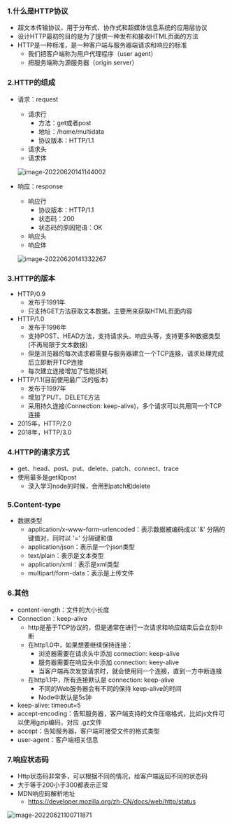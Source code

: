 ### 1.什么是HTTP协议

- 超文本传输协议，用于分布式、协作式和超媒体信息系统的应用层协议
- 设计HTTP最初的目的是为了提供一种发布和接收HTML页面的方法
- HTTP是一种标准，是一种客户端与服务器端请求和响应的标准
  - 我们把客户端称为用户代理程序（user agent）
  - 把服务端称为源服务器（origin server）

### 2.HTTP的组成

- 请求：request

  - 请求行
    - 方法：get或者post
    - 地址：/home/multidata
    - 协议版本：HTTP/1.1
  - 请求头
  - 请求体

  ![image-20220620141144002](images/image-20220620141144002.png)

- 响应：response

  - 响应行
    - 协议版本：HTTP/1.1
    - 状态码：200
    - 状态码的原因短语：OK
  - 响应头
  - 响应体

  ![image-20220620141332267](images/image-20220620141332267.png)

### 3.HTTP的版本

- HTTP/0.9
  - 发布于1991年
  - 只支持GET方法获取文本数据，主要用来获取HTML页面内容
- HTTP/1.0
  - 发布于1996年
  - 支持POST、HEAD方法，支持请求头、响应头等，支持更多种数据类型(不再局限于文本数据) 
  - 但是浏览器的每次请求都需要与服务器建立一个TCP连接，请求处理完成后立即断开TCP连接
  - 每次建立连接增加了性能损耗
- HTTP/1.1(目前使用最广泛的版本)
  - 发布于1997年
  - 增加了PUT、DELETE方法
  - 采用持久连接(Connection: keep-alive)，多个请求可以共用同一个TCP连接
- 2015年，HTTP/2.0
- 2018年，HTTP/3.0

### 4.HTTP的请求方式

- get、head、post、put、delete、patch、connect、trace
- 使用最多是get和post
  - 深入学习node的时候，会用到patch和delete

### 5.Content-type

- 数据类型
  - application/x-www-form-urlencoded：表示数据被编码成以 '&' 分隔的键值对，同时以 '=' 分隔键和值
  - application/json：表示是一个json类型
  - text/plain：表示是文本类型
  - application/xml：表示是xml类型
  - multipart/form-data：表示是上传文件

### 6.其他

- content-length：文件的大小长度
- Connection：keep-alive
  - http是基于TCP协议的，但是通常在进行一次请求和响应结束后会立刻中断
  - 在http1.0中，如果想要继续保持连接：
    - 浏览器需要在请求头中添加 connection: keep-alive
    - 服务器需要在响应头中添加 connection: keey-alive
    - 当客户端再次发放请求时，就会使用同一个连接，直到一方中断连接
  - 在http1.1中，所有连接默认是 connection: keep-alive
    - 不同的Web服务器会有不同的保持 keep-alive的时间
    - Node中默认是5s钟
- keep-alive: timeout=5
- accept-encoding：告知服务器，客户端支持的文件压缩格式，比如js文件可以使用gzip编码，对应 .gz文件
- accept：告知服务器，客户端可接受文件的格式类型
- user-agent：客户端相关信息

### 7.响应状态码

- Http状态码非常多，可以根据不同的情况，给客户端返回不同的状态码
- 大于等于200小于300都表示正常
- MDN响应码解析地址
  - https://developer.mozilla.org/zh-CN/docs/web/http/status

![image-20220621100711871](images/image-20220621100711871.png)



